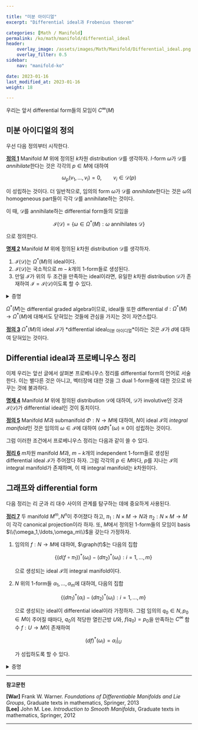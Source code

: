 ```yaml
---

title: "미분 아이디얼"
excerpt: "Differential ideal과 Frobenius theorem"

categories: [Math / Manifold]
permalink: /ko/math/manifold/differential_ideal
header:
    overlay_image: /assets/images/Math/Manifold/Differential_ideal.png
    overlay_filter: 0.5
sidebar: 
    nav: "manifold-ko"

date: 2023-01-16
last_modified_at: 2023-01-16
weight: 18

---
```


우리는 앞서 differential form들의 모임이 $C^\infty(M)$

## 미분 아이디얼의 정의

우선 다음 정의부터 시작한다.

<div class="definition" markdown="1">

<ins id="df1">**정의 1**</ins> Manifold $M$ 위에 정의된 $k$차원 distribution $\mathcal{D}$를 생각하자. $l$-form $\omega$가 $\mathcal{D}$를 *annihilate*한다는 것은 각각의 $p\in M$에 대하여

$$\omega_p(v_1,\ldots, v_l)=0,\qquad v_i\in\mathcal{D}(p)$$

이 성립하는 것이다. 더 일반적으로, 임의의 form $\omega$가 $\mathcal{D}$를 *annihilate*한다는 것은 $\omega$의 homogeneous part들이 각각 $\mathcal{D}$를 annihilate하는 것이다.

</div>

이 때, $\mathcal{D}$를 annihilate하는 differential form들의 모임을

$$\mathcal{I}(\mathcal{D})=\{\omega\in\Omega^\ast(M):\text{$\omega$ annihilates $\mathcal{D}$}\}$$

으로 정의한다. 

<div class="proposition" markdown="1">

<ins id="pp2">**명제 2**</ins> Manifold $M$ 위에 정의된 $k$차원 distribution $\mathcal{D}$를 생각하자. 

1. $\mathcal{I}(\mathcal{D})$는 $\Omega^\ast(M)$의 ideal이다.
2. $\mathcal{I}(\mathcal{D})$는 국소적으로 $m-k$개의 1-form들로 생성된다.
3. 만일 $\mathcal{I}$가 위의 두 조건을 만족하는 ideal이라면, 유일한 $k$차원 distribution $\mathcal{D}$가 존재하여 $\mathcal{I}=\mathcal{I}(\mathcal{D})$이도록 할 수 있다. 

</div>
<details class="proof" markdown="1">
<summary>증명</summary>

첫째 주장은 정의로부터 자명하다. 

둘째 주장을 보이기 위해, $p\in M$이라 하자. 그럼 $p$ 근방에서 $\mathcal{D}$를 생성하는 independent한 벡터장들 $X_{m-k+1},\ldots, X_m$이 존재한다. 이제 이 집합에 벡터장들 $X_1,\ldots, X_{m-k}$를 추가하여 $\\{X_1,\ldots, X_m\\}$이 $p$의 근방 $U$에서 tangent space들의 local basis가 된다고 하자. 그럼 이들의 dual을 취하여 $1$-form들 $\omega_1,\ldots, \omega_m$을 얻을 수 있으며, 이 때

$$\omega_i(X_j)=\delta_{ij}$$

이므로 $\omega_1,\ldots,\omega_{m-k}$들이 원하는 $1$-form들이 된다는 것을 쉽게 보일 수 있다. 

셋째 주장은 위의 증명들을 거꾸로 뒤집으면 된다. 

</details>

$\Omega^\ast(M)$는 differential graded algebra이므로, ideal들 또한 differential $d:\Omega^\ast(M)\rightarrow\Omega^\ast(M)$에 대해서도 닫혀있는 것들에 관심을 가지는 것이 자연스럽다. 

<div class="definition" markdown="1">

<ins id="df3">**정의 3**</ins> $\Omega^\ast(M)$의 ideal $\mathcal{I}$가 *differential ideal<sub>미분 아이디얼</sub>*이라는 것은 $\mathcal{I}$가 $d$에 대하여 닫혀있는 것이다.

</div>

## Differential ideal과 프로베니우스 정리

이제 우리는 앞선 글에서 살펴본 프로베니우스 정리를 differential form의 언어로 서술한다. 이는 별다른 것은 아니고, 벡터장에 대한 것을 그 dual $1$-form들에 대한 것으로 바꾸는 것에 불과하다.

<div class="proposition" markdown="1">

<ins id="pp4">**명제 4**</ins> Manifold $M$ 위에 정의된 distribution $\mathcal{D}$에 대하여, $\mathcal{D}$가 involutive인 것과 $\mathcal{I}(\mathcal{D})$가 differential ideal인 것이 동치이다.

</div>

<div class="definition" markdown="1">

<ins id="df5">**정의 5**</ins> Manifold $M$과 submanifold $\Phi:N\rightarrow M$에 대하여, $N$이 ideal $\mathcal{I}$의 *integral manifold*인 것은 임의의 $\omega\in\mathcal{I}$에 대하여 $(d\Phi)^\ast(\omega)\equiv 0$이 성립하는 것이다. 

</div>

그럼 이러한 조건에서 프로베니우스 정리는 다음과 같이 쓸 수 있다.

<div class="proposition" markdown="1">

<ins id="thm6">**정리 6**</ins> $m$차원 manifold $M$과, $m-k$개의 independent 1-form들로 생성된 differential ideal $\mathcal{I}$가 주어졌다 하자. 그럼 각각의 $p\in M$마다, $p$를 지나는 $\mathcal{I}$의 integral manifold가 존재하며, 이 때 integral manifold는 $k$차원이다.

</div>

## 그래프와 differential form

다음 정리는 리 군과 리 대수 사이의 관계를 탐구하는 데에 중요하게 사용된다.

<div class="proposition" markdown="1">

<ins id="thm7">**정리 7**</ins> 두 manifold $M^m,N^n$이 주어졌다 하고, $\pi_1:N\times M\rightarrow N$과 $\pi_2:N\times M\rightarrow M$이 각각 canonical projection이라 하자. 또, $M$에서 정의된 1-form들의 모임이 basis $\\{\omega_1,\ldots,\omega_m\\}$을 갖는다 가정하자. 

1. 임의의 $f:N\rightarrow M$에 대하여, $\graph(f)$는 다음의 집합

    $$\{(d(f\circ \pi_1))^\ast(\omega_i)-(d\pi_2)^\ast(\omega_i): i=1,\ldots, m\}$$

    으로 생성되는 ideal $\mathcal{I}$의 integral manifold이다.
2. $N$ 위의 1-form들 $\alpha_1,\ldots,\alpha_m$에 대하여, 다음의 집합

    $$\{(d\pi_1)^\ast(\alpha_i)-(d\pi_2)^\ast(\omega_i):i=1,\ldots,m\}$$

    으로 생성되는 ideal이 differential ideal이라 가정하자. 그럼 임의의 $q_0\in N,p_0\in M$이 주어질 때마다, $q_0$의 적당한 열린근방 $U$와, $f(q_0)=p_0$을 만족하는 $C^\infty$ 함수 $f:U\rightarrow M$이 존재하여

    $$(df)^\ast(\omega_i)=\alpha_i|_U$$

    가 성립하도록 할 수 있다.

</div>
<details class="proof" markdown="1">
<summary>증명</summary>

간단히 흐름만 소개한다.

1. 우선 [§미분다양체의 예시들, ⁋예시 5](/ko/math/manifold/examples_of_manifolds#ex5)를 따라 다음의 집합
    
    $$\graph(f)=\{(p,q):f(p)=q\}$$
    
    이 $N\times M$의 submanifold가 된다는 것을 보인다. 이 때 inclusion map은 자연스러운 함수
    
    $$\iota:\graph(f)\rightarrow N\times M;\qquad (p,q)\mapsto (p,q)$$
    
    로 주어진다. 이제 $\mathcal{I}$가 이를 integral manifold로 갖는다는 것을 증명하려면 주어진 form들 

    $$\mu_i:=(d(f\circ\pi_1))^\ast(\omega_i)-(d\pi_2)^\ast(\omega_i)$$

    이 $(d\iota)^\ast(\omega_i)=0$을 만족한다는 것을 보여야 한다. 이는
    
    $$(d\iota)^\ast(\mu_i)=(d(\pi_1\circ\iota))^\ast(df)^\ast(\omega_i)-(d(\pi_2\circ\iota))^\ast(\omega_i)=(df)^\ast(\omega_i)-(df)^\ast(\omega_i)=0$$

    으로부터 분명하다.

2. 주어진 form들의 집합으로 생성되는 ideal을 $\mathcal{I}$라 하자. 그럼 프로베니우스 정리에 의하여, $\mathcal{I}$는 $(m+n)-m=c$차원의 integral manifold $I$를 갖는다. 이후, 임의의 점 $q\in I$에 대하여, $d\pi_1$을 $I_q$로 제한한 것이 전단사함수임을 보이면 된다. 

</details>

---

**참고문헌**

**[War]** Frank W. Warner. *Foundations of Differentiable Manifolds and Lie Groups*, Graduate texts in mathematics, Springer, 2013  
**[Lee]** John M. Lee. *Introduction to Smooth Manifolds*, Graduate texts in mathematics, Springer, 2012  

---